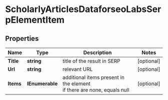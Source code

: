 # ScholarlyArticlesDataforseoLabsSerpElementItem


## Properties

| Name | Type | Description | Notes |
|------------ | ------------- | ------------- | -------------|
**Title** | **string** | title of the result in SERP |[optional]|
**Url** | **string** | relevant URL |[optional]|
**Items** | **IEnumerable<ScholarlyArticlesElement>** | additional items present in the element<br>if there are none, equals null |[optional]|